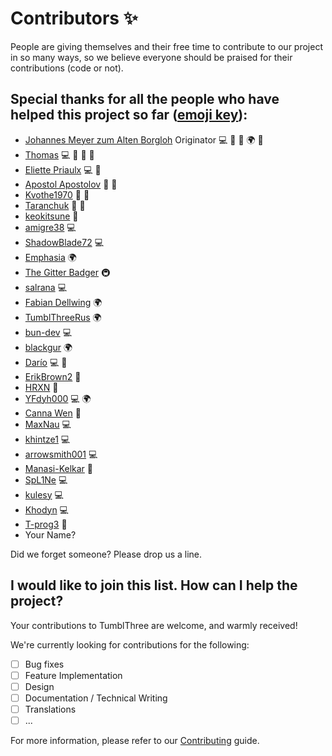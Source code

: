 # Contributors ✨

People are giving themselves and their free time to contribute to our project in so many ways, so we believe everyone should be praised for their contributions (code or not).

## Special thanks for all the people who have helped this project so far ([emoji key](https://allcontributors.org/docs/en/emoji-key)):

* [Johannes Meyer zum Alten Borgloh](https://github.com/johanneszab) Originator 💻 🚧 📖 🌍 💬
* [Thomas](https://github.com/thomas694) 💻 🚧 📖 💬
* [Eliette Priaulx](https://github.com/elipriaulx) 💻 🚧
* [Apostol Apostolov](https://github.com/apoapostolov) 🐛 💬
* [Kvothe1970](https://github.com/Kvothe1970) 🐛 💬
* [Taranchuk](https://github.com/Taranchuk) 🐛 💬
* [keokitsune](https://github.com/keokitsune) 💬
* [amigre38](https://github.com/amigre38) 💻
* [ShadowBlade72](https://github.com/ShadowBlade72) 💻
* [Emphasia](https://github.com/Emphasia) 🌍
* [The Gitter Badger](https://github.com/gitter-badger) 🚇
* [salrana](https://github.com/salrana) 💻
* [Fabian Dellwing](https://github.com/fdellwing) 🌍
* [TumblThreeRus](https://github.com/TumblThreeRus) 🌍
* [bun-dev](https://github.com/bun-dev) 💻
* [blackgur](https://github.com/blackgur) 🌍
* [Darío](https://github.com/apokalipsys) 💻 📖
* [ErikBrown2](https://github.com/ErikBrown2) 💬
* [HRXN](https://github.com/Hrxn) 💬
* [YFdyh000](https://github.com/yfdyh000) 💻 🌍
* [Canna Wen](https://github.com/cannawen) 📖
* [MaxNau](https://github.com/MaxNau) 💻
* [khintze1](https://github.com/khintze1) 💻
* [arrowsmith001](https://github.com/arrowsmith001) 💻
* [Manasi-Kelkar](https://github.com/Manasi-Kelkar) 📖
* [SpL1Ne](https://github.com/SpL1Ne) 💻
* [kulesy](https://github.com/kulesy) 💻
* [Khodyn](https://github.com/Khodyn) 💻
* [T-prog3](https://github.com/T-prog3) 🐛
* Your Name?

Did we forget someone? Please drop us a line.

## I would like to join this list. How can I help the project?

Your contributions to TumblThree are welcome, and warmly received!

We're currently looking for contributions for the following:

- [ ] Bug fixes
- [ ] Feature Implementation
- [ ] Design
- [ ] Documentation / Technical Writing
- [ ] Translations
- [ ] ...

For more information, please refer to our [Contributing](../Contributing.md) guide.
